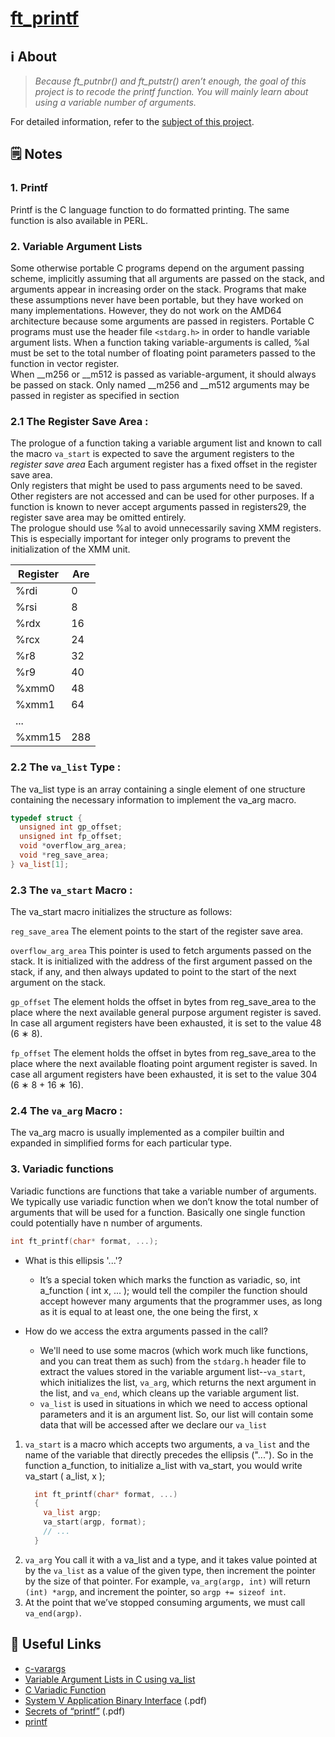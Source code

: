 # [ft_printf](https://github.com/zakelhajoui/ft_printf/blob/main/ft_printf.c)

## ℹ️ About
>_Because ft_putnbr() and ft_putstr() aren’t enough, the goal of this project is to recode the printf function. You will mainly learn about using a variable number of arguments._

For detailed information, refer to the [subject of this project](https://github.com/zakelhajoui/ft_printf/blob/main/en.subject.pdf).

## 🗒 Notes
### 1. Printf 
Printf is the C language function to do formatted printing. The same function is also available in PERL. 
### 2. Variable Argument Lists
Some otherwise portable C programs depend on the argument passing scheme, implicitly assuming that all arguments are passed on the stack, and arguments appear in increasing order on the stack. Programs that make these assumptions never have been portable, but they have worked on many implementations. However, they do not work on the AMD64 architecture because some arguments are passed in registers. Portable C programs must use the header file `<stdarg.h>` in order to handle variable argument lists. When a function taking variable-arguments is called, %al must be set to the total number of floating point parameters passed to the function in vector register.<br>
When __m256 or __m512 is passed as variable-argument, it should always be passed on stack. Only named __m256 and __m512 arguments may be passed in register as specified in section <br>

 ### 2.1 The Register Save Area : <br>
The prologue of a function taking a variable argument list and known to call the macro `va_start` is expected to save the argument registers to the *register save area* Each argument register has a fixed offset in the register save area.<br>
Only registers that might be used to pass arguments need to be saved. Other registers are not accessed and can be used for other purposes. If a function is known to never accept arguments passed in registers29, the register save area may be omitted entirely.<br>
The prologue should use %al to avoid unnecessarily saving XMM registers. This is especially important for integer only programs to prevent the initialization of the XMM unit.

| Register      | Are           |
| ------------- | ------------- |
| %rdi     | 0
| %rsi     | 8     |
| %rdx | 16     |
| %rcx | 24     |
| %r8 | 32     |
| %r9 | 40     |
| %xmm0 | 48     |
| %xmm1 | 64     |
| ... |      |
| %xmm15  | 288  |

### 2.2 The `va_list` Type : <br>
The va_list type is an array containing a single element of one structure containing the necessary information to implement the va_arg macro.
```c
typedef struct {
  unsigned int gp_offset;
  unsigned int fp_offset;
  void *overflow_arg_area;
  void *reg_save_area;
} va_list[1];
```
### 2.3 The `va_start` Macro : <br>
The va_start macro initializes the structure as follows: <br>

`reg_save_area` The element points to the start of the register save area. <br>

`overflow_arg_area` This pointer is used to fetch arguments passed on the stack. It is initialized with the address of the first argument passed on the stack, if any, and then always updated to point to the start of the next argument on
the stack. <br>

`gp_offset` The element holds the offset in bytes from reg_save_area to the place where the next available general purpose argument register is saved. In case all argument registers have been exhausted, it is set to the value 48 (6 ∗ 8). <br>

`fp_offset` The element holds the offset in bytes from reg_save_area to the place where the next available floating point argument register is saved. In case all argument registers have been exhausted, it is set to the value 304 (6 ∗ 8 + 16 ∗ 16). <br>

### 2.4 The `va_arg` Macro : <br>
The va_arg macro is usually implemented as a compiler builtin and expanded in simplified forms for each particular type.

### 3. Variadic functions
Variadic functions are functions that take a variable number of arguments. We typically use variadic function when we don’t know the total number of arguments that will be used for a function. Basically one single function could potentially have n number of arguments.

```c 
int ft_printf(char* format, ...);
```
- What is this ellipsis '...'? 
  - It’s a special token which marks the function as variadic, so, int a_function ( int x, ... ); would tell the compiler the function should accept however many arguments that the programmer uses, as long as it is equal to at least one, the one being the first, x

- How do we access the extra arguments passed in the call? 
  - We'll need to use some macros (which work much like functions, and you can treat them as such) from the ```stdarg.h``` header file to extract the values stored in the variable argument list--`va_start`, which initializes the list, `va_arg`, which returns the next argument in the list, and `va_end`, which cleans up the variable argument list.
  - `va_list` is used in situations in which we need to access optional parameters and it is an argument list. So, our list will contain some data that will be accessed after we declare our `va_list`
1. `va_start` is a macro which accepts two arguments, a `va_list` and the name of the variable that directly precedes the ellipsis ("..."). So in the function a_function, to initialize a_list with va_start, you would write va_start ( a_list, x );
    ```c
      int ft_printf(char* format, ...)
      {
        va_list argp;
        va_start(argp, format);
        // ...
      }
    ```
2. ```va_arg``` You call it with a va_list and a type, and it takes value pointed at by the ```va_list``` as a value of the given type, then increment the pointer by the size of that pointer. For example, ```va_arg(argp, int)``` will return ```(int) *argp```, and increment the pointer, so ```argp += sizeof int```.
3. At the point that we’ve stopped consuming arguments, we must call ```va_end(argp)```.

## 📌 Useful Links
- [c-varargs](https://jameshfisher.com/2016/11/23/c-varargs/)
- [Variable Argument Lists in C using va_list](https://www.cprogramming.com/tutorial/c/lesson17.html)
- [C Variadic Function](https://www.thegeekstuff.com/2017/05/c-variadic-functions/)
- [System V Application Binary Interface](https://github.com/zakelhajoui/ft_printf/blob/main/x86-64-psABI-1.0.pdf) (.pdf)
- [Secrets of “printf”](https://quizgen.doncolton.com/tut/q11.printf.p6.pdf) (.pdf)
- [printf](https://cplusplus.com/reference/cstdio/printf/)

